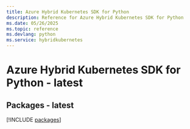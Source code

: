 ```yaml
---
title: Azure Hybrid Kubernetes SDK for Python
description: Reference for Azure Hybrid Kubernetes SDK for Python
ms.date: 05/26/2025
ms.topic: reference
ms.devlang: python
ms.service: hybridkubernetes
---
```

# Azure Hybrid Kubernetes SDK for Python - latest
## Packages - latest
[!INCLUDE [packages](hybrid-kubernetes-index.md)]
